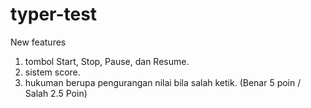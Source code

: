 # typer-test


New features
1. tombol Start, Stop, Pause, dan Resume.
2. sistem score.
3. hukuman berupa pengurangan nilai bila salah ketik. (Benar 5 poin / Salah 2.5 Poin)
